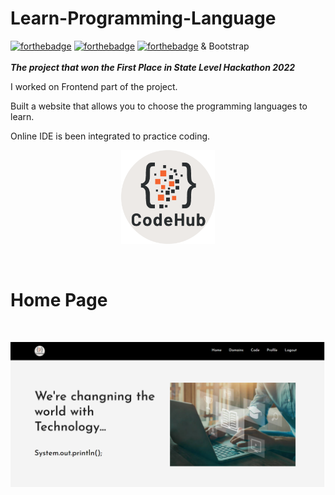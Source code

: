 # Learn-Programming-Language
[![forthebadge](https://forthebadge.com/images/badges/uses-html.svg)](https://forthebadge.com) [![forthebadge](https://forthebadge.com/images/badges/uses-css.svg)](https://forthebadge.com) [![forthebadge](https://forthebadge.com/images/badges/made-with-javascript.svg)](https://forthebadge.com) & Bootstrap <br><br>
<i><b>The project that won the First Place in State Level Hackathon 2022</b></i><br>

I worked on Frontend part of the project.

Built a website that allows you to choose the programming languages to learn.

Online IDE is been integrated to practice coding.
<br>
<p align="center">
  <img 
       width="150"
    src="Learn Programming Language\images/logo.png"
  >
</p>
<br>
<h1>Home Page</h1>
<br>
<p align="center">
  <img 
    src="Preview/home_page.png"
  >
</p>
